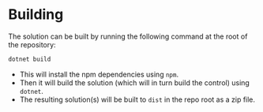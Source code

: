 # Building

The solution can be built by running the following command at the root of the repository:
```bash
dotnet build
```

- This will install the npm dependencies using `npm`.
- Then it will build the solution (which will in turn build the control) using `dotnet`.
- The resulting solution(s) will be built to `dist` in the repo root as a zip file.
